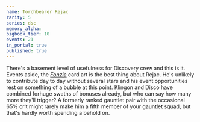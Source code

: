 ```yaml
---
name: Torchbearer Rejac
rarity: 5
series: dsc
memory_alpha:
bigbook_tier: 10
events: 21
in_portal: true
published: true
---
```


There's a basement level of usefulness for Discovery crew and this is it. Events aside, the [_Fonzie_](https://www.youtube.com/watch?v=JQc9L2RbQkw) card art is the best thing about Rejac. He's unlikely to contribute day to day without several stars and his event opportunities rest on something of a bubble at this point. Klingon and Disco have combined forhuge swaths of bonuses already, but who can say how many more they'll trigger? A formerly ranked gauntlet pair with the occasional 65% crit might rarely make him a fifth member of your gauntlet squad, but that's hardly worth spending a behold on.
